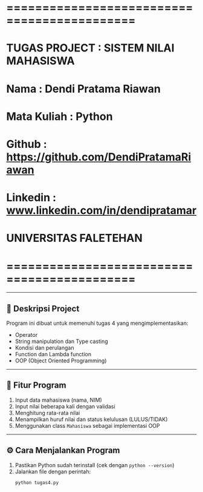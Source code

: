 # ============================================
# TUGAS PROJECT : SISTEM NILAI MAHASISWA
# Nama          : Dendi Pratama Riawan
# Mata Kuliah   : Python
# Github        : https://github.com/DendiPratamaRiawan
# Linkedin      : www.linkedin.com/in/dendipratamar
# UNIVERSITAS FALETEHAN
# ============================================
---

## 🎯 Deskripsi Project
Program ini dibuat untuk memenuhi tugas 4 yang mengimplementasikan:
- Operator  
- String manipulation dan Type casting  
- Kondisi dan perulangan  
- Function dan Lambda function  
- OOP (Object Oriented Programming)

---

## 🧩 Fitur Program
1. Input data mahasiswa (nama, NIM)
2. Input nilai beberapa kali dengan validasi
3. Menghitung rata-rata nilai
4. Menampilkan huruf nilai dan status kelulusan (LULUS/TIDAK)
5. Menggunakan class `Mahasiswa` sebagai implementasi OOP

---

## ⚙️ Cara Menjalankan Program
1. Pastikan Python sudah terinstall (cek dengan `python --version`)
2. Jalankan file dengan perintah:
   ```bash
   python tugas4.py
